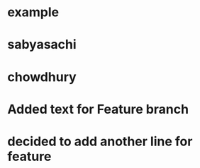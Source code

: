 # example
# sabyasachi
# chowdhury
# Added text for Feature branch
# decided to add another line for feature
